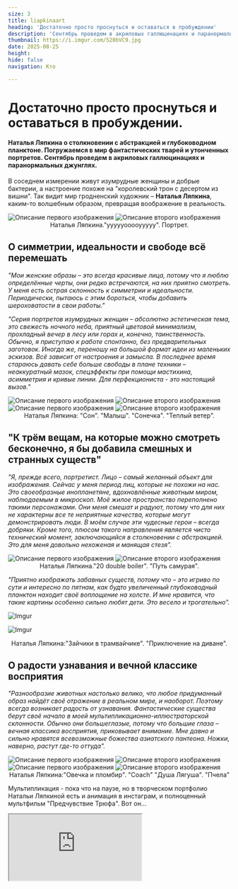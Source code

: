 ```yaml
---
size: 3
title: liapkinaart
heading: 'Достаточно просто проснуться и оставаться в пробуждении'
description: 'Сентябрь проведем в акриловых галлюцинациях и паранормальных джунглях. Наталья Ляпкина о столкновении с абстракцией и глубоководном планктоне. Погружаемся в мир фантастических тварей и утонченных портретов.  '
thumbnail: https://i.imgur.com/520bVC9.jpg
date: 2025-08-25
height: 
hide: false
navigation: Кто

---
```

# Достаточно просто проснуться и оставаться в пробуждении.

#### Наталья Ляпкина о столкновении с абстракцией и глубоководном планктоне. Погружаемся в мир фантастических тварей и утонченных портретов. Сентябрь проведем в акриловых галлюцинациях и паранормальных джунглях.

В соседнем измерении живут изумрудные женщины и добрые бактерии, а настроение похоже на "королевский трон с десертом из вишни". Так видит мир гродненский художник – **Наталья Ляпкина**, каким-то волшебным образом, превращая воображение в реальность. 

<div class="gallery2">
<img src="https://i.imgur.com/z99DtU2.jpeg" alt="Описание первого изображения"> 
<img src="https://i.imgur.com/ReFEE1g.jpeg" alt="Описание второго изображения"> 
</div>
<center> Наталья Ляпкина."уууууооооууууу". Портрет.</center>

## О симметрии, идеальности и свободе всё перемешать

_"Мои женские образы – это всегда красивые лица, потому что я люблю определённые черты, они редко встречаются, на них приятно смотреть. У меня есть острая склонность к симметрии и идеальности. Периодически, пытаюсь с этим бороться, чтобы добавить шероховатости в свои работы."_

_"Серия портретов изумрудных женщин – абсолютно эстетическая тема, это свежесть ночного неба, приятный цветовой минимализм, прохладный вечер в лесу или горах и, конечно, таинственность. Обычно, я приступаю к работе спонтанно, без предварительных заготовок. Иногда же, переношу на большой формат идеи из маленьких эскизов. Всё зависит от настроения и замысла. В последнее время стараюсь давать себе больше свободы в плане техники – неаккуратный мазок, спецэффекты при помощи мастихина, асимметрия и кривые линии. Для перфекциониста - это настоящий вызов."_

<div class="gallery2">
<img src="https://i.imgur.com/3uTLaQ7.jpeg" alt="Описание первого изображения"> 
<img src="https://i.imgur.com/PMzRNtD.jpeg" alt="Описание второго изображения"> 
</div>

<div class="gallery2">
<img src="https://i.imgur.com/520bVC9.jpeg" alt="Описание первого изображения"> 
<img src="https://i.imgur.com/PpXpX53.jpeg" alt="Описание второго изображения"> 
</div>
<center> Наталья Ляпкина: "Сон". "Малыш". "Сонечка". "Теплый ветер".</center>

## "К трём вещам, на которые можно смотреть бесконечно, я бы добавила смешных и странных существ" 

_"Я, прежде всего, портретист. Лицо – самый желанный объект для изображения. Сейчас у меня период лиц, которые не похожи на нас. Это своеобразные инопланетяне, вдохновлённые животным миром, наблюдаемым в микроскоп. Моё жилое пространство переполнено такими персонажами. Они меня смешат и радуют, потому что для них не характерны все те неприятные качества, которые могут демонстрировать люди. В моём случае эти чудесные герои – всегда добряки. Кроме того, плюсом такого направления является чисто технический момент, заключающийся в столкновении с абстракцией. Это для меня довольно нехоженая и манящая стезя"._

<div class="gallery2">
<img src="https://i.imgur.com/020iJCL.jpeg" alt="Описание первого изображения"> 
<img src="https://i.imgur.com/VD5wN95.jpeg" alt="Описание второго изображения"> 
</div>
<center> Наталья Ляпкина."20 double boiler". "Путь самурая".</center>

_"Приятно изображать забавных существ, потому что – это игриво по сути и интересно по пятнам, как будто увеличенный глубоководный планктон находит своё воплощение на холсте. И мне нравится, что такие картины особенно сильно любят дети. Это весело и трогательно"._

![Imgur](https://i.imgur.com/3lNjTBa.jpg)

![Imgur](https://i.imgur.com/40tjyBU.jpg)
<center> Наталья Ляпкина:"Зайчики в трамвайчике". "Приключение на диване".</center>

## О радости узнавания и вечной классике восприятия 

_"Разнообразие животных настолько велико, что любое придуманный образ найдёт своё отражение в реальном мире, и наоборот. Поэтому всегда возникает радость от узнавания. Фантастические существа берут своё начало в моей мультипликационно-иллюстраторской склонности. Обычно они большеглазые, потому что большие глаза – вечная классика восприятия, приковывает внимание. Мне давно и сильно нравятся всевозможные божества азиатского пантеона. Ножки, наверно, растут где-то оттуда"._ 

<div class="gallery2">
<img src="https://i.imgur.com/qG3K5CH.jpeg" alt="Описание первого изображения"> 
<img src="https://i.imgur.com/kO566hj.jpeg" alt="Описание второго изображения"> 
</div>

<div class="gallery2">
<img src="https://i.imgur.com/olYOp5M.jpeg" alt="Описание первого изображения"> 
<img src="https://i.imgur.com/m1Clo0K.jpeg" alt="Описание второго изображения"> 
</div>
<center> Наталья Ляпкина:"Овечка и пломбир". "Coach" "Душа Лягуша". "Пчела"</center>

Мультипликация - пока что на паузе, но в творческом портфолио Натальи Ляпкиной есть и анимация в инстаграм, и полноценный мультфильм "Предчувствие Трюфа". Вот он...

<div><iframe class="youtube" src="https://www.youtube.com/embed/WJ180V3uF9o"></div>

**Для арт календаря mamgrodno -2025.**

Наталья Ляпкина. **Сонечка.**

![Imgur](https://i.imgur.com/tqhChop.jpg)

Наталья Ляпкина. **"Зайчики в трамвайчике"**

![Imgur](https://i.imgur.com/pZzk86r.jpg)

Наталья Ляпкина.**"Пчела"**

![Imgur](https://i.imgur.com/WxEWfWH.jpg)

## Дополнительно

**Таинственные демонические девы Натальи Ляпкиной** - можно посмотреть [здесь](https://mamgrodno.netlify.app/panorama/pano3.html)

**Больше о художнике** можно узнать здесь - [страница Натальи Ляпкиной в Интсаграм](https://www.instagram.com/natasha_lyapkina/)  и здесь - страница в [фейсбук](https://www.facebook.com/profile.php?id=100001383654057&ref=_ig_profile_ac)

**Анимацию  смотрите** - [здесь](https://www.instagram.com/lyaptoons/)

**Сайт и биография** - [здесь](https://sites.google.com/view/lyapkina?fbclid=PAZXh0bgNhZW0CMTEAAaf5U-Mea5lITWBsvQmSGQwe2vqjgqaQeJ0V4DmA-QBoL9khGVYhXAp5NPhFBA_aem_kNgrb9cTzy0fFKPNOHARdw)

Художественный календарь включает работы беларусских художниках и статьи о них. Если напечатать последовательно все странички, получится горизонтальный буклет, 36 страниц. А статьи можно прочитать на mamgrodno. Январь:**Марк Максимович**[Каждому путешественнику я должен дать дорогу. И, когда это сделаю, вы будете разговаривать с ним, а не со мной](https://www.mamgrodno.com/projects/markmaksimovitch.html). Февраль. **Вадим Лагун**[С отрицательными эмоциями я не работаю](https://www.mamgrodno.com/projects/lagunart.html) . Сакавік (март): **Сяргей Грыневіч**[Цікава была перапрацаваць супергерояў у нешта больш трапнае](https://www.mamgrodno.com/projects/grinevitchcalendar.html) Апрель:Эмиль Зенко[Погружаемся в утопии Эмиля Зенко](https://www.mamgrodno.com/projects/zenkoart.html) Май: **Анна Силивончик**[Дыши через раз. Через рот. Чересчур](https://www.mamgrodno.com/projects/silivonchik.html), Июнь: **Александр Сильванович**[Хочу повозиться со стихиями](https://www.mamgrodno.com/projects/Silvanovitchpaint.html). Июль. **Ника Гончар**[Сейчас я нахожусь в стадии подзарядки батарейки](https://www.mamgrodno.com/projects/nikapaint.html) Август. **Виктория Ильина**[Старушка вытряхивает перину с летним ветром](https://www.mamgrodno.com/projects/ilinapaint.html). Сентябрь. **Наталья Ляпкина**[Достаточно просто проснуться и оставаться в пробуждении](https://www.mamgrodno.com/projects/liapkinaart.html)

Календарь можно распечатать самостоятельно, и прожить каждый месяц с разными художниками. Статьи помогут узнать больше об участниках и артпространстве Гродно и Беларуси.

**Mamgrodno, 2025**


